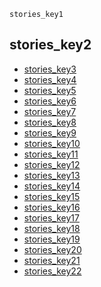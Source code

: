```ngMeta
stories_key1
```
## stories_key2
* [stories_key3](https://drive.google.com/open?id=0B1XBdeTOOHL3ZjJIbTNiQjFFUWs)
* [stories_key4](https://drive.google.com/open?id=0B1XBdeTOOHL3cldKX3RiamhDMHc)
* [stories_key5](https://drive.google.com/open?id=0B1XBdeTOOHL3THhQNkE1Y1RQWjg)
* [stories_key6](https://drive.google.com/open?id=0B1XBdeTOOHL3RnlPSTEtTG5qbFU)
* [stories_key7](https://drive.google.com/open?id=0B1XBdeTOOHL3cDA4Q2duUW8zdkk)
* [stories_key8](https://drive.google.com/open?id=0B1XBdeTOOHL3MHRESkNpdlZXcmc)
* [stories_key9](https://drive.google.com/open?id=0B1XBdeTOOHL3NW1UM2pyMEpiVzg)
* [stories_key10](https://drive.google.com/open?id=0B1XBdeTOOHL3S1AxanJNeUVsa1k)
* [stories_key11](https://drive.google.com/open?id=0B1XBdeTOOHL3WG5QMTQ2eXZFZmc)
* [stories_key12](https://drive.google.com/open?id=0B1XBdeTOOHL3VnEtMGlkS1c1R0E)
* [stories_key13](https://drive.google.com/open?id=0B1XBdeTOOHL3SGVLMDVoVzZmU0E)
* [stories_key14](https://drive.google.com/open?id=0B1XBdeTOOHL3ODA4alJUdFA4ZG8)
* [stories_key15](https://drive.google.com/open?id=0B1XBdeTOOHL3UFV3dUJaU2hrLW8)
* [stories_key16](https://drive.google.com/open?id=0B1XBdeTOOHL3NUlKWUs2VzdnY2M)
* [stories_key17](https://drive.google.com/open?id=0B1XBdeTOOHL3NjlDVER3SHdTdnM)
* [stories_key18](https://drive.google.com/open?id=0B1XBdeTOOHL3a1labWx3VFV2OG8)
* [stories_key19](https://drive.google.com/open?id=0B1XBdeTOOHL3OXZrZGlWMmgyeWs)
* [stories_key20](https://drive.google.com/open?id=0B1XBdeTOOHL3WldnQVpXWGRCYVU)
* [stories_key21](https://drive.google.com/open?id=0B1XBdeTOOHL3WEJpQ20xT3JidnM)
* [stories_key22](https://drive.google.com/open?id=0B1XBdeTOOHL3VFpzVmJ0ZTBCMGM)
